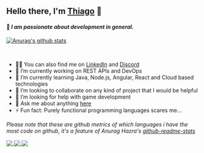 ## Hello there, I'm [Thiago](//teethew.github.io) 👋

#### 🚀 *I am passionate about development in general.*

<a href="https://github.com/anuraghazra/github-readme-stats">
  <img align="center" src="https://github-readme-stats.anuraghazra1.vercel.app/api?username=Teethew&show_icons=true&include_all_commits=true&theme=midnight-purple" alt="Anurag's github stats" />
</a>


&nbsp;

- 👨‍💻 You can also find me on [LinkedIn](//linkedin.com/in/taraujocrispim) and [Discord](https://discord.gg/fsu6yyC)
- 🔭 I’m currently working on REST APIs and DevOps
- 🌱 I’m currently learning Java, Node.js, Angular, React and Cloud based technologies
- 👯 I’m looking to collaborate on any kind of project that I would be helpful
- 🤔 I’m looking for help with game development
- 💬 Ask me about anything [here](https://github.com/Teethew/Teethew/issues)
- ⚡ Fun fact: Purely functional programming languages scares me...

*Please note that these are github metrics of which languages i have the most code on github, it's a feature of Anurag Hazra's [github-readme-stats](https://github.com/anuraghazra/github-readme-stats)*

<a href="https://github.com/Teethew/ProjetoIntegrador">
      <!-- Change the `github-readme-stats.anuraghazra1.vercel.app` to `github-readme-stats.vercel.app`  -->
      <img align="center" src="https://github-readme-stats.vercel.app/api/pin/?username=Teethew&repo=ProjetoIntegrador&theme=midnight-purple" />
</a>    



<a href="https://github.com/Teethew/teethew.github.io">
      <!-- Change the `github-readme-stats.anuraghazra1.vercel.app` to `github-readme-stats.vercel.app`  -->
      <img align="center" src="https://github-readme-stats.vercel.app/api/pin/?username=Teethew&repo=teethew.github.io&theme=midnight-purple" />
</a>

<a href="https://github.com/anuraghazra/github-readme-stats">
      <!-- Change the `github-readme-stats.anuraghazra1.vercel.app` to `github-readme-stats.vercel.app`  -->
      <img align="center" src="https://github-readme-stats.anuraghazra1.vercel.app/api/top-langs/?username=Teethew&layout=compact&theme=midnight-purple" />
</a>

